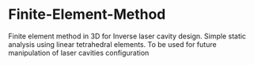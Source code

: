 # Finite-Element-Method
Finite element method in 3D for Inverse laser cavity design. Simple static analysis using linear tetrahedral elements. To be used for future manipulation of laser cavities configuration
